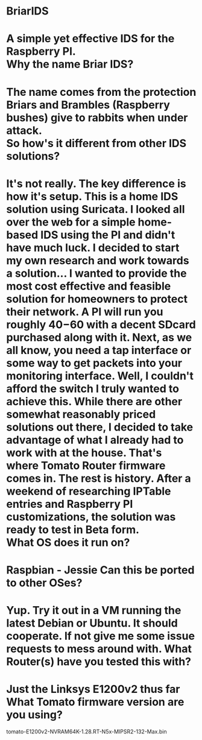 # BriarIDS
A simple yet effective IDS for the Raspberry PI.  
Why the name Briar IDS?
=======================
The name comes from the protection Briars and Brambles (Raspberry bushes) give to rabbits when under attack.  
So how's it different from other IDS solutions?
===============================================
It's not really.  The key difference is how it's setup.  This is a home IDS solution using Suricata.  I looked all over the web for a simple home-based IDS using the PI and didn't have much luck.  I decided to start my own research and work towards a solution...
I wanted to provide the most cost effective and feasible solution for homeowners to protect their network.  A PI will run you roughly $40-$60 with a decent SDcard purchased along with it. Next, as we all know, you need a tap interface or some way to get packets into your monitoring interface.  Well, I couldn't afford the switch I truly wanted to achieve this.  While there are other somewhat reasonably priced solutions out there, I decided to take advantage of what I already had to work with at the house.  That's where Tomato Router firmware comes in.  The rest is history.  After a weekend of researching IPTable entries and Raspberry PI customizations, the solution was ready to test in Beta form.  
What OS does it run on?
=======================
Raspbian - Jessie
Can this be ported to other OSes?
=================================
Yup.  Try it out in a VM running the latest Debian or Ubuntu.  It should cooperate.  If not give me some issue requests to mess around with.
What Router(s) have you tested this with?
=========================================
Just the Linksys E1200v2 thus far
What Tomato firmware version are you using?
======================================
tomato-E1200v2-NVRAM64K-1.28.RT-N5x-MIPSR2-132-Max.bin
